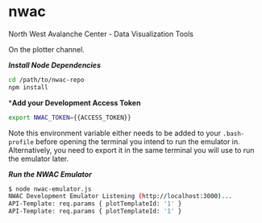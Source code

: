 # nwac
North West Avalanche Center - Data Visualization Tools

On the plotter channel.

***Install Node Dependencies***

```sh
cd /path/to/nwac-repo
npm install
```

***Add your Development Access Token**

```sh
export NWAC_TOKEN={{ACCESS_TOKEN}}
```

Note this environment variable either needs to be added to your `.bash-profile` before opening the terminal you intend to run the emulator in. Alternatively, you need to export it in the same terminal you will use to run the emulator later.

***Run the NWAC Emulator***

```sh
$ node nwac-emulator.js
NWAC Development Emulator Listening (http://localhost:3000)...
API-Template: req.params { plotTemplateId: '1' }
API-Template: req.params { plotTemplateId: '1' }
```
